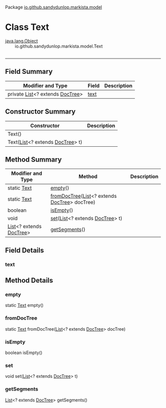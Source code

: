 Package [io.github.sandydunlop.markista.model](index.md)

# Class Text
[java.lang.Object](https://docs.oracle.com/en/java/javase/24/docs/api/java.base/java/lang/Object.html)<br/>
&nbsp;&nbsp;&nbsp;&nbsp;&nbsp;&nbsp;&nbsp;&nbsp;io.github.sandydunlop.markista.model.Text<br/>
<br/>

----


## Field Summary

| Modifier and Type                                                                                                                                                                                                                | Field         | Description |
|----------------------------------------------------------------------------------------------------------------------------------------------------------------------------------------------------------------------------------|---------------|-------------|
| private [List](https://docs.oracle.com/en/java/javase/24/docs/api/java.base/java/util/List.html)&lt;? extends [DocTree](https://docs.oracle.com/en/java/javase/24/docs/api/jdk.compiler/com/sun/source/doctree/DocTree.html)&gt; | [text](#text) |             |

## Constructor Summary

| Constructor                                                                                                                                                                                                                      | Description |
|----------------------------------------------------------------------------------------------------------------------------------------------------------------------------------------------------------------------------------|-------------|
| Text()                                                                                                                                                                                                                           |             |
| Text([List](https://docs.oracle.com/en/java/javase/24/docs/api/java.base/java/util/List.html)&lt;? extends [DocTree](https://docs.oracle.com/en/java/javase/24/docs/api/jdk.compiler/com/sun/source/doctree/DocTree.html)&gt; t) |             |

## Method Summary

| Modifier and Type                                                                                                                                                                                                        | Method                                                                                                                                                                                                                                                        | Description |
|--------------------------------------------------------------------------------------------------------------------------------------------------------------------------------------------------------------------------|---------------------------------------------------------------------------------------------------------------------------------------------------------------------------------------------------------------------------------------------------------------|-------------|
| static [Text](Text.md)                                                                                                                                                                                                   | [empty](#empty)()                                                                                                                                                                                                                                             |             |
| static [Text](Text.md)                                                                                                                                                                                                   | [fromDocTree](#fromdoctree)([List](https://docs.oracle.com/en/java/javase/24/docs/api/java.base/java/util/List.html)&lt;? extends [DocTree](https://docs.oracle.com/en/java/javase/24/docs/api/jdk.compiler/com/sun/source/doctree/DocTree.html)&gt; docTree) |             |
| boolean                                                                                                                                                                                                                  | [isEmpty](#isempty)()                                                                                                                                                                                                                                         |             |
| void                                                                                                                                                                                                                     | [set](#set)([List](https://docs.oracle.com/en/java/javase/24/docs/api/java.base/java/util/List.html)&lt;? extends [DocTree](https://docs.oracle.com/en/java/javase/24/docs/api/jdk.compiler/com/sun/source/doctree/DocTree.html)&gt; t)                       |             |
| [List](https://docs.oracle.com/en/java/javase/24/docs/api/java.base/java/util/List.html)&lt;? extends [DocTree](https://docs.oracle.com/en/java/javase/24/docs/api/jdk.compiler/com/sun/source/doctree/DocTree.html)&gt; | [getSegments](#getsegments)()                                                                                                                                                                                                                                 |             |

## Field Details

### text




## Method Details

### empty

static [Text](Text.md) empty()



### fromDocTree

static [Text](Text.md) fromDocTree([List](https://docs.oracle.com/en/java/javase/24/docs/api/java.base/java/util/List.html)&lt;? extends [DocTree](https://docs.oracle.com/en/java/javase/24/docs/api/jdk.compiler/com/sun/source/doctree/DocTree.html)&gt; docTree)



### isEmpty

boolean isEmpty()



### set

void set([List](https://docs.oracle.com/en/java/javase/24/docs/api/java.base/java/util/List.html)&lt;? extends [DocTree](https://docs.oracle.com/en/java/javase/24/docs/api/jdk.compiler/com/sun/source/doctree/DocTree.html)&gt; t)



### getSegments

[List](https://docs.oracle.com/en/java/javase/24/docs/api/java.base/java/util/List.html)&lt;? extends [DocTree](https://docs.oracle.com/en/java/javase/24/docs/api/jdk.compiler/com/sun/source/doctree/DocTree.html)&gt; getSegments()




